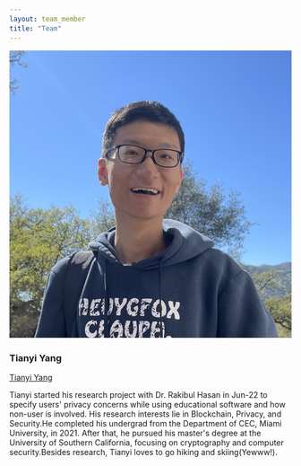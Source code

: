 ```yaml
---
layout: team_member
title: "Team"
---
```


<!-- Put your own picture in the appropriate directory and change the src below -->
<img src="/assets/img/members/former/tianyi_yang.jpg" alt="" class="team-individual-img" />

<!-- Write your name in the following line -->
### Tianyi Yang

<!-- For the social container, change the href of the links and the text to show for link. If you don't want to share all the links below, you can remove them. Same if you want to add new -->
<!-- <div class="team-social-container">
  <i class="fa fa-envelope"></i>
  <a href="mailto:wkhan17@asu.edu" target="_blank" class="team-social-container-link">wkhan17@asu.edu</a>
</div>
<div class="team-social-container">
  <i class="fa fa-twitter"></i>
  <a href="https://twitter.com/Waqar_107" target="_blank" class="team-social-container-link">@Waqar_107</a>
</div>
<div class="team-social-container">
  <i class="fa fa-globe"></i>
  <a href="https://waqar-107.github.io/portfolio/#/" target="_blank" class="team-social-container-link">https://waqar-107.github.io</a>
</div>
<div class="team-social-container">
  <i class="fa fa-github"></i>
  <a href="https://github.com/Waqar-107" target="_blank" class="team-social-container-link">Waqar-107</a>
</div> -->
<div class="team-social-container">
  <i class="fa fa-linkedin"></i>
  <a href="https://www.linkedin.com/in/tianyi-yang-e/" target="_blank" class="team-social-container-link">Tianyi Yang</a>
</div>

<div class="hline mt-10"></div>

<!-- write your bio here, like you write in md files -->
Tianyi started his research project with Dr. Rakibul Hasan in Jun-22 to specify users' privacy concerns while using educational software and how non-user is involved. His research interests lie in Blockchain, Privacy, and Security.He completed his undergrad from the Department of CEC, Miami University, in 2021. After that, he pursued his master's degree at the University of Southern California, focusing on cryptography and computer security.Besides research, Tianyi loves to go hiking and skiing(Yewww!).
